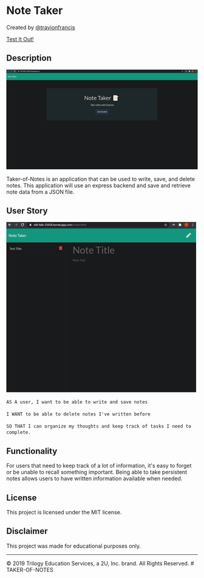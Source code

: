 # Note Taker
Created by [@travionfrancis](https://github.com/travionfrancis)

[Test It Out!](https://still-falls-55656.herokuapp.com/)



## Description
![MainPage](./public/assets/photo/takerofnotes.png)

Taker-of-Notes is an application that can be used to write, save, and delete notes. This application will use an express backend and save and retrieve note data from a JSON file.

## User Story
![NotePage](./public/assets/photo/takerofnotesnotepage.png)
```
AS A user, I want to be able to write and save notes

I WANT to be able to delete notes I've written before

SO THAT I can organize my thoughts and keep track of tasks I need to complete.
```
## Functionality

For users that need to keep track of a lot of information, it's easy to forget or be unable to recall something important. Being able to take persistent notes allows users to have written information available when needed.


## License

This project is licensed under the MIT license.

## Disclaimer

This project was made for educational purposes only.

- - -
© 2019 Trilogy Education Services, a 2U, Inc. brand. All Rights Reserved.
#   T A K E R - O F - N O T E S 
 
 